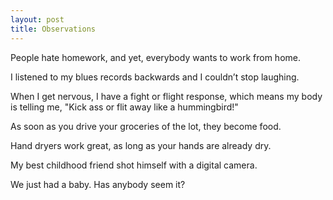 ```yaml
---
layout: post
title: Observations
---
```

People hate homework, and yet, everybody wants to work from home.

I listened to my blues records backwards and I couldn’t stop laughing.

When I get nervous, I have a fight or flight response, which means my body is telling me, "Kick ass or flit away like a hummingbird!"

As soon as you drive your groceries of the lot, they become food.

Hand dryers work great, as long as your hands are already dry.

My best childhood friend shot himself with a digital camera.

We just had a baby.  Has anybody seem it?
